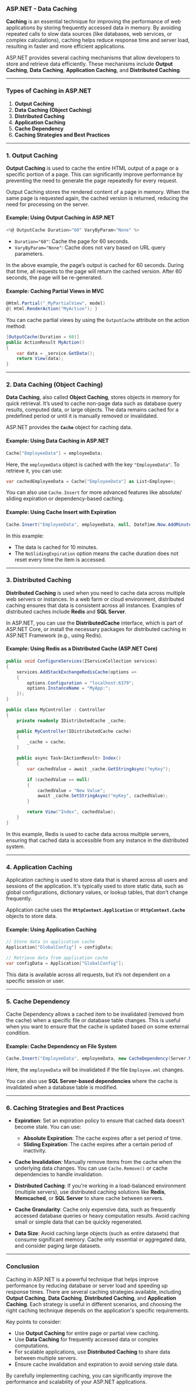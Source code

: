 ### ASP.NET - Data Caching

**Caching** is an essential technique for improving the performance of web applications by storing frequently accessed data in memory. By avoiding repeated calls to slow data sources (like databases, web services, or complex calculations), caching helps reduce response time and server load, resulting in faster and more efficient applications.

ASP.NET provides several caching mechanisms that allow developers to store and retrieve data efficiently. These mechanisms include **Output Caching**, **Data Caching**, **Application Caching**, and **Distributed Caching**.

---

### Types of Caching in ASP.NET

1. **Output Caching**
2. **Data Caching (Object Caching)**
3. **Distributed Caching**
4. **Application Caching**
5. **Cache Dependency**
6. **Caching Strategies and Best Practices**

---

### 1. **Output Caching**

**Output Caching** is used to cache the entire HTML output of a page or a specific portion of a page. This can significantly improve performance by preventing the need to generate the page repeatedly for every request.

Output Caching stores the rendered content of a page in memory. When the same page is requested again, the cached version is returned, reducing the need for processing on the server.

#### Example: Using Output Caching in ASP.NET
```csharp
<%@ OutputCache Duration="60" VaryByParam="None" %>
```

- `Duration="60"`: Cache the page for 60 seconds.
- `VaryByParam="None"`: Cache does not vary based on URL query parameters.

In the above example, the page’s output is cached for 60 seconds. During that time, all requests to the page will return the cached version. After 60 seconds, the page will be re-generated.

#### Example: Caching Partial Views in MVC
```csharp
@Html.Partial("_MyPartialView", model)
@{ Html.RenderAction("MyAction"); }
```

You can cache partial views by using the `OutputCache` attribute on the action method:
```csharp
[OutputCache(Duration = 60)]
public ActionResult MyAction()
{
    var data = _service.GetData();
    return View(data);
}
```

---

### 2. **Data Caching (Object Caching)**

**Data Caching**, also called **Object Caching**, stores objects in memory for quick retrieval. It’s used to cache non-page data such as database query results, computed data, or large objects. The data remains cached for a predefined period or until it is manually removed or invalidated.

ASP.NET provides the **`Cache`** object for caching data.

#### Example: Using Data Caching in ASP.NET
```csharp
Cache["EmployeeData"] = employeeData;
```

Here, the `employeeData` object is cached with the key `"EmployeeData"`. To retrieve it, you can use:
```csharp
var cachedEmployeeData = Cache["EmployeeData"] as List<Employee>;
```

You can also use `Cache.Insert` for more advanced features like absolute/ sliding expiration or dependency-based caching.

#### Example: Using Cache Insert with Expiration
```csharp
Cache.Insert("EmployeeData", employeeData, null, DateTime.Now.AddMinutes(10), Cache.NoSlidingExpiration);
```
In this example:
- The data is cached for 10 minutes.
- The `NoSlidingExpiration` option means the cache duration does not reset every time the item is accessed.

---

### 3. **Distributed Caching**

**Distributed Caching** is used when you need to cache data across multiple web servers or instances. In a web farm or cloud environment, distributed caching ensures that data is consistent across all instances. Examples of distributed caches include **Redis** and **SQL Server**.

In ASP.NET, you can use the **DistributedCache** interface, which is part of ASP.NET Core, or install the necessary packages for distributed caching in ASP.NET Framework (e.g., using Redis).

#### Example: Using Redis as a Distributed Cache (ASP.NET Core)
```csharp
public void ConfigureServices(IServiceCollection services)
{
    services.AddStackExchangeRedisCache(options =>
    {
        options.Configuration = "localhost:6379";
        options.InstanceName = "MyApp:";
    });
}

public class MyController : Controller
{
    private readonly IDistributedCache _cache;

    public MyController(IDistributedCache cache)
    {
        _cache = cache;
    }

    public async Task<IActionResult> Index()
    {
        var cachedValue = await _cache.GetStringAsync("myKey");

        if (cachedValue == null)
        {
            cachedValue = "New Value";
            await _cache.SetStringAsync("myKey", cachedValue);
        }

        return View("Index", cachedValue);
    }
}
```

In this example, Redis is used to cache data across multiple servers, ensuring that cached data is accessible from any instance in the distributed system.

---

### 4. **Application Caching**

Application caching is used to store data that is shared across all users and sessions of the application. It's typically used to store static data, such as global configurations, dictionary values, or lookup tables, that don’t change frequently.

Application cache uses the **`HttpContext.Application`** or **`HttpContext.Cache`** objects to store data.

#### Example: Using Application Caching
```csharp
// Store data in application cache
Application["GlobalConfig"] = configData;

// Retrieve data from application cache
var configData = Application["GlobalConfig"];
```

This data is available across all requests, but it’s not dependent on a specific session or user.

---

### 5. **Cache Dependency**

Cache Dependency allows a cached item to be invalidated (removed from the cache) when a specific file or database table changes. This is useful when you want to ensure that the cache is updated based on some external condition.

#### Example: Cache Dependency on File System
```csharp
Cache.Insert("EmployeeData", employeeData, new CacheDependency(Server.MapPath("~/App_Data/Employee.xml")));
```

Here, the `employeeData` will be invalidated if the file `Employee.xml` changes.

You can also use **SQL Server-based dependencies** where the cache is invalidated when a database table is modified.

---

### 6. **Caching Strategies and Best Practices**

- **Expiration**: Set an expiration policy to ensure that cached data doesn’t become stale. You can use:
  - **Absolute Expiration**: The cache expires after a set period of time.
  - **Sliding Expiration**: The cache expires after a certain period of inactivity.
  
- **Cache Invalidation**: Manually remove items from the cache when the underlying data changes. You can use `Cache.Remove()` or cache dependencies to handle invalidation.
  
- **Distributed Caching**: If you're working in a load-balanced environment (multiple servers), use distributed caching solutions like **Redis**, **Memcached**, or **SQL Server** to share cache between servers.

- **Cache Granularity**: Cache only expensive data, such as frequently accessed database queries or heavy computation results. Avoid caching small or simple data that can be quickly regenerated.

- **Data Size**: Avoid caching large objects (such as entire datasets) that consume significant memory. Cache only essential or aggregated data, and consider paging large datasets.

---

### Conclusion

Caching in ASP.NET is a powerful technique that helps improve performance by reducing database or server load and speeding up response times. There are several caching strategies available, including **Output Caching**, **Data Caching**, **Distributed Caching**, and **Application Caching**. Each strategy is useful in different scenarios, and choosing the right caching technique depends on the application's specific requirements.

Key points to consider:
- Use **Output Caching** for entire page or partial view caching.
- Use **Data Caching** for frequently accessed data or complex computations.
- For scalable applications, use **Distributed Caching** to share data between multiple servers.
- Ensure cache invalidation and expiration to avoid serving stale data.

By carefully implementing caching, you can significantly improve the performance and scalability of your ASP.NET applications.
